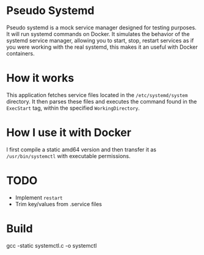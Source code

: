 # Pseudo Systemd
Pseudo systemd is a mock service manager designed for testing purposes. 
It will run systemd commands on Docker. It simulates the behavior of the systemd service manager,
allowing you to start, stop, restart services as if you were working with the 
real systemd, this makes it an useful with Docker containers.

# How it works
This application fetches service files located in the `/etc/systemd/system` directory. It then parses 
these files and executes the command found in the `ExecStart` tag, within the specified `WorkingDirectory`.

# How I use it with Docker
I first compile a static amd64 version and then transfer it as `/usr/bin/systemctl` 
with executable permissions.

# TODO
- Implement `restart`
- Trim key/values from .service files

# Build
gcc -static systemctl.c -o systemctl